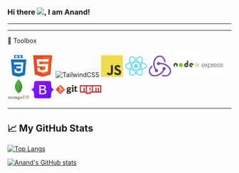 ### Hi there <img src="https://raw.githubusercontent.com/MartinHeinz/MartinHeinz/master/wave.gif" width="30px">, I am Anand!

---

---

🧰 Toolbox

<img src="https://github.com/devicons/devicon/blob/master/icons/css3/css3-plain-wordmark.svg" alt="CSS" width="50" height="50"/> <img src="https://github.com/devicons/devicon/blob/master/icons/html5/html5-original.svg" alt="HTML" width="50" height="50"/> <img src="https://cdn.worldvectorlogo.com/logos/tailwindcss.svg" alt="TailwindCSS" width="50" height="50"/> 
<img src="https://github.com/devicons/devicon/blob/master/icons/javascript/javascript-original.svg" alt="JavaScript" width="50" height="50"/>
<img src="https://github.com/devicons/devicon/blob/master/icons/react/react-original.svg" alt="React" width="50" height="50"/>
<img src="https://github.com/devicons/devicon/blob/master/icons/redux/redux-original.svg" alt="Redux" width="50" height="50"/>
<img src="https://github.com/devicons/devicon/blob/master/icons/nodejs/nodejs-original-wordmark.svg" alt="NodeJS" width="60" height="60"/>
<img src="https://github.com/devicons/devicon/blob/master/icons/express/express-original-wordmark.svg" alt="ExpressJS" width="50" height="50"/>
<img src="https://github.com/devicons/devicon/blob/master/icons/mongodb/mongodb-original-wordmark.svg" alt="MongoDB" width="50" height="50"/>
<img src="https://github.com/devicons/devicon/blob/master/icons/bootstrap/bootstrap-original.svg" alt="Boostrap" width="50" height="50"/>
<img src="https://github.com/devicons/devicon/blob/master/icons/git/git-original-wordmark.svg" alt="Git" width="50" height="50"/>
<img src="https://github.com/devicons/devicon/blob/master/icons/npm/npm-original-wordmark.svg" alt="npm" width="50" height="50"/>



---

## &#x1f4c8; My GitHub Stats

[![Top Langs](https://github-readme-stats.vercel.app/api/top-langs/?username=anandd17&&theme=radical&&include_all_commits=true)](https://github.com/anandd17/github-readme-stats)

[![Anand's GitHub stats](https://github-readme-stats.vercel.app/api?username=anandd17&count_private=true&show_icons=true&theme=radical&include_all_commits=true)](https://github.com/anandd17/github-readme-stats)


<!--
**AnandD17/AnandD17** is a ✨ _special_ ✨ repository because its `README.md` (this file) appears on your GitHub profile.
Here are some ideas to get you started:
- 🔭 I’m currently working on ...
- 🌱 I’m currently learning ...
- 👯 I’m looking to collaborate on ...
- 🤔 I’m looking for help with ...
- 💬 Ask me about ...
- 📫 How to reach me: ...
- 😄 Pronouns: ...
- ⚡ Fun fact: ...
-->
